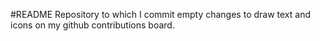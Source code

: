 #README
Repository to which I commit empty changes to draw text and icons on my github contributions board.
